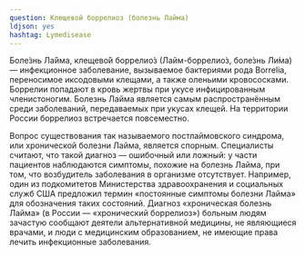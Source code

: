 ```yaml
---
question: Клещевой боррелиоз (болезнь Лайма)
ldjson: yes
hashtag: Lymedisease
---
```


Боле́знь Ла́йма, клещево́й боррелио́з (Лайм-боррелио́з, боле́знь Ли́ма) — инфекционное заболевание, вызываемое бактериями рода Borrelia, переносимое иксодовыми клещами, а также оленьими кровососками. Боррелии попадают в кровь жертвы при укусе инфицированным членистоногим. Болезнь Лайма является самым распространённым среди заболеваний, передаваемых при укусах клещей. На территории России боррелиоз встречается повсеместно.

Вопрос существования так называемого постлаймовского синдрома, или хронической болезни Лайма, является спорным. Специалисты считают, что такой диагноз — ошибочный или ложный: у части пациентов наблюдаются симптомы, похожие на болезнь Лайма, при том, что возбудитель заболевания в организме отсутствует. Например, один из подкомитетов Министерства здравоохранения и социальных служб США предложил термин «постоянные симптомы болезни Лайма» для обозначения таких состояний. Диагноз «хроническая болезнь Лайма» (в России — «хронический боррелиоз») больным людям зачастую сообщают деятели альтернативной медицины, не являющиеся врачами, и люди с медицинским образованием, не имеющие права лечить инфекционные заболевания.